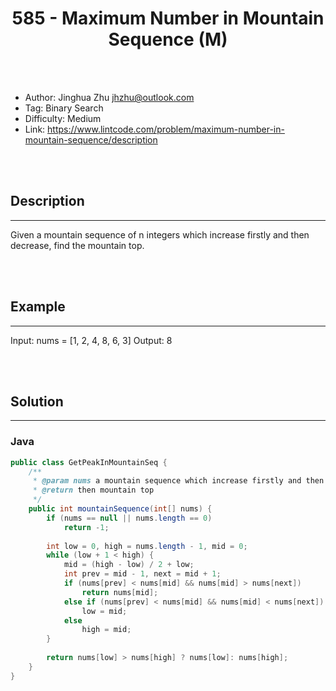 # <center>585 - Maximum Number in Mountain Sequence (M)</center> 



<br></br>

* Author: Jinghua Zhu <jhzhu@outlook.com>
* Tag: Binary Search
* Difficulty: Medium
* Link: https://www.lintcode.com/problem/maximum-number-in-mountain-sequence/description

<br></br>



## Description
----
Given a mountain sequence of n integers which increase firstly and then decrease, find the mountain top.

<br></br>



## Example
----
Input: nums = [1, 2, 4, 8, 6, 3] 
Output: 8

<br></br>



## Solution
----
### Java
```java
public class GetPeakInMountainSeq {
	/**
     * @param nums a mountain sequence which increase firstly and then decrease
     * @return then mountain top
     */
    public int mountainSequence(int[] nums) {
        if (nums == null || nums.length == 0)
            return -1;
        
        int low = 0, high = nums.length - 1, mid = 0;
        while (low + 1 < high) {
            mid = (high - low) / 2 + low;
            int prev = mid - 1, next = mid + 1;
            if (nums[prev] < nums[mid] && nums[mid] > nums[next])
            	return nums[mid];
            else if (nums[prev] < nums[mid] && nums[mid] < nums[next]) 
            	low = mid;
            else 
            	high = mid;
        }
        
        return nums[low] > nums[high] ? nums[low]: nums[high];
    }
}
```
